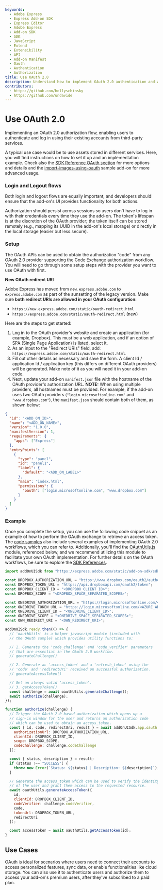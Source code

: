 ```yaml
---
keywords:
  - Adobe Express
  - Express Add-on SDK
  - Express Editor
  - Adobe Express
  - Add-on SDK
  - SDK
  - JavaScript
  - Extend
  - Extensibility
  - API
  - Add-on Manifest
  - Oauth
  - Authentication
  - Authorization
title: Use OAuth 2.0
description: Understand how to implement OAuth 2.0 authentication and authorization flows, including login, logout, and setup examples.
contributors:
  - https://github.com/hollyschinsky
  - https://github.com/undavide
---
```


# Use OAuth 2.0

Implementing an OAuth 2.0 authorization flow, enabling users to authenticate and log in using their existing accounts from third-party services.

A typical use case would be to use assets stored in different services. Here, you will find instructions on how to set it up and an implementation example. Check also the [SDK Reference OAuth section](https://developer.adobe.com/express/add-ons/docs/references/addonsdk/app-oauth/) for more options and details and the [import-images-using-oauth](../samples.md#import-images-using-oauth) sample add-on for more advanced usage.

### Login and Logout flows

Both login and logout flows are equally important, and developers should ensure that the add-on's UI provides functionality for both actions.

Authorization should persist across sessions so users don't have to log in with their credentials every time they use the add-on. The token's lifespan is at the discretion of the OAuth provider; the token itself can be stored remotely (e.g., mapping its UUID in the add-on's local storage) or directly in the local storage (easier but less secure).

### Setup

The OAuth APIs can be used to obtain the authorization "code" from any OAuth 2.0 provider supporting the Code Exchange authorization workflow. You will need to go through some setup steps with the provider you want to use OAuth with first.

<InlineAlert variant="warning" slots="header, text1, text2" />

**New OAuth redirect URI**

Adobe Express has moved from `new.express.adobe.com` to `express.adobe.com` as part of the sunsetting of the legacy version. Make sure **both redirect URIs are allowed in your OAuth configuration**:

- `https://new.express.adobe.com/static/oauth-redirect.html`
- `https://express.adobe.com/static/oauth-redirect.html` (new)

Here are the steps to get started:

1. Log in to the OAuth provider's website and create an application (for example, Dropbox). This must be a web application, and if an option of SPA (Single Page Application) is listed, select it.
2. As an input to the "Redirect URIs" field, add: `https://express.adobe.com/static/oauth-redirect.html`.
3. Fill out other details as necessary and save the form. A client Id / application Id / application key (this differs on different OAuth providers) will be generated. Make note of it as you will need it in your add-on code.
4. Next, update your add-on `manifest.json` file with the hostname of the OAuth provider's authorization URL. **NOTE:** When using multiple providers, all hostnames must be provided. For example, if the add-on uses two OAuth providers (`"login.microsoftonline.com"` and `"www.dropbox.com"`), the `manifest.json` should contain both of them, as shown below:

```json
{
  "id": "<ADD_ON_ID>",
  "name": "<ADD_ON_NAME>",
  "version": "1.0.0",
  "manifestVersion": 1,
  "requirements": {
    "apps": ["Express"]
  },
  "entryPoints": [
    {
      "type": "panel",
      "id": "panel1",
      "label": {
        "default": "<ADD_ON_LABEL>"
      },
      "main": "index.html",
      "permissions": {
        "oauth": ["login.microsoftonline.com", "www.dropbox.com"]
      }
    }
  ]
}
```

### Example

Once you complete the setup, you can use the following code snippet as an example of how to perform the OAuth exchange to retrieve an access token. The [code samples](../samples.md) also include several examples of implementing OAuth 2.0 workflows, which you can refer to. Additionally, you'll find the [OAuthUtils.js](https://github.com/AdobeDocs/express-add-on-samples/blob/main/samples/import-images-using-oauth/src/utils/OAuthUtils.js) module, referenced below, and we recommend utilizing this module to facilitate your own OAuth implementation. For further details on the OAuth workflows, be sure to explore the [SDK References](https://developer.adobe.com/express/add-ons/docs/references/addonsdk/app-oauth).

```js
import addOnUISdk from "https://express.adobe.com/static/add-on-sdk/sdk.js";

const DROPBOX_AUTHORIZATION_URL = "https://www.dropbox.com/oauth2/authorize";
const DROPBOX_TOKEN_URL = "https://api.dropboxapi.com/oauth2/token";
const DROPBOX_CLIENT_ID = "<DROPBOX_CLIENT_ID>";
const DROPBOX_SCOPE = "<DROPBOX_SPACE_SEPARATED_SCOPES>";

const ONEDRIVE_AUTHORIZATION_URL = "https://login.microsoftonline.com/<AZURE_AD_TENANT_ID>/oauth2/v2.0/authorize";
const ONEDRIVE_TOKEN_URL = "https://login.microsoftonline.com/<AZURE_AD_TENANT_ID>/oauth2/v2.0/token";
const ONEDRIVE_CLIENT_ID = "<ONEDRIVE_CLIENT_ID>";
const ONEDRIVE_SCOPE = "<ONEDRIVE_SPACE_SEPARATED_SCOPES>";
const OWN_REDIRECT_URI = "<OWN_REDIRECT_URI>";

addOnUISdk.ready.then(() => {
  // 'oauthUtils' is a helper javascript module (included with
  // the OAuth sample) which provides utility functions to:

  // 1. Generate the 'code_challenge' and 'code_verifier' parameters
  // that are essential in the OAuth 2.0 workflow.
  // generateChallenge()

  // 2. Generate an 'access_token' and a 'refresh_token' using the
  // 'code' and 'redirectUri' received on successful authorization.
  // generateAccessToken()

  // Get an always valid 'access_token'.
  // 3. getAccessToken()
  const challenge = await oauthUtils.generateChallenge();
  await authorize(challenge);
});

function authorize(challenge) {
  // Trigger the OAuth 2.0 based authorization which opens up a
  // sign-in window for the user and returns an authorization code
  // which can be used to obtain an access_token.
  const { id, code, redirectUri, result } = await addOnUISdk.app.oauth.authorize({
    authorizationUrl: DROPBOX_AUTHORIZATION_URL,
    clientId: DROPBOX_CLIENT_ID,
    scope: DROPBOX_SCOPE,
    codeChallenge: challenge.codeChallenge
  });

  const { status, description } = result;
  if (status !== "SUCCESS") {
    throw new Error(`Status: ${status} | Description: ${description}`);
  }

  // Generate the access_token which can be used to verify the identity
  // of the user and grant them access to the requested resource.
  await oauthUtils.generateAccessToken({
    id,
    clientId: DROPBOX_CLIENT_ID,
    codeVerifier: challenge.codeVerifier,
    code,
    tokenUrl: DROPBOX_TOKEN_URL,
    redirectUri
  });

  const accessToken = await oauthUtils.getAccessToken(id);
}
```

## Use Cases

OAuth is ideal for scenarios where users need to connect their accounts to access personalized features, sync data, or enable functionalities like cloud storage. You can also use it to authenticate users and authorize them to access your add-on's premium users, after they've subscribed to a paid plan.
